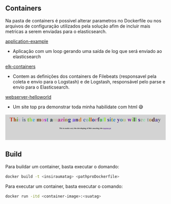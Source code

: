 ## Containers

Na pasta de containers é possivel alterar parametros no Dockerfile ou nos arquivos de configuração utilizados pela solução afim de incluir mais metricas a serem enviadas para o elasticsearch.

[application-example](application-example)
 * Aplicação com um loop gerando uma saída de log que será enviado ao elasticsearch
 
[elk-containers](elk-containers)
 * Contem as definições dos containers de Filebeats (responsavel pela coleta e envio para o Logstash) e de Logstash, responsável pelo parse e envio para o Elasticsearch.
 
[webserver-helloworld](webserver-helloworld)
 * Um site top pra demonstrar toda minha habilidate com html :sweat_smile:
 
 ![collofrull-site](../assets/images/collorfullsite.png)
 
## Build

Para buildar um container, basta executar o domando:

````bash
docker build -t <insiraumatag> <pathproDockerfile>
````

Para executar um container, basta executar o comando:

````bash
docker run -itd <container-image>:<suatag>
````
